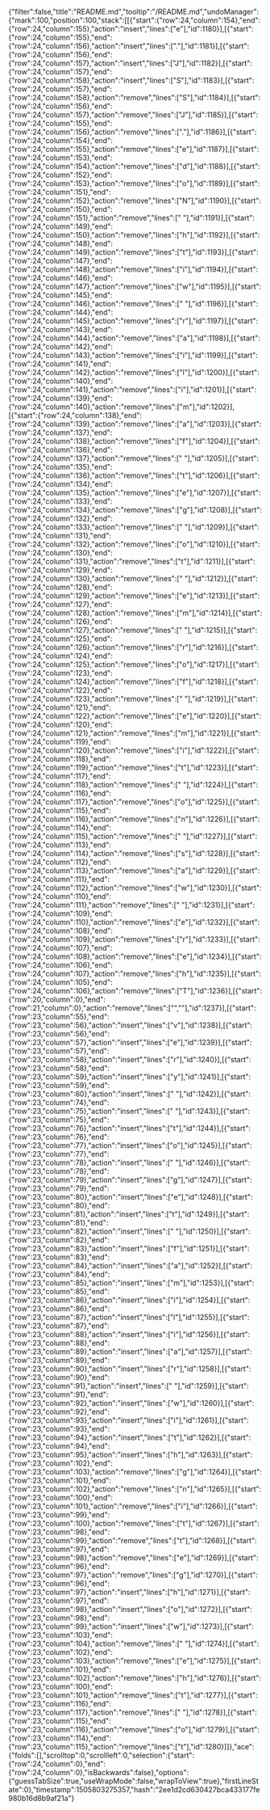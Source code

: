 {"filter":false,"title":"README.md","tooltip":"/README.md","undoManager":{"mark":100,"position":100,"stack":[[{"start":{"row":24,"column":154},"end":{"row":24,"column":155},"action":"insert","lines":["e"],"id":1180}],[{"start":{"row":24,"column":155},"end":{"row":24,"column":156},"action":"insert","lines":["."],"id":1181}],[{"start":{"row":24,"column":156},"end":{"row":24,"column":157},"action":"insert","lines":["J"],"id":1182}],[{"start":{"row":24,"column":157},"end":{"row":24,"column":158},"action":"insert","lines":["S"],"id":1183}],[{"start":{"row":24,"column":157},"end":{"row":24,"column":158},"action":"remove","lines":["S"],"id":1184}],[{"start":{"row":24,"column":156},"end":{"row":24,"column":157},"action":"remove","lines":["J"],"id":1185}],[{"start":{"row":24,"column":155},"end":{"row":24,"column":156},"action":"remove","lines":["."],"id":1186}],[{"start":{"row":24,"column":154},"end":{"row":24,"column":155},"action":"remove","lines":["e"],"id":1187}],[{"start":{"row":24,"column":153},"end":{"row":24,"column":154},"action":"remove","lines":["d"],"id":1188}],[{"start":{"row":24,"column":152},"end":{"row":24,"column":153},"action":"remove","lines":["o"],"id":1189}],[{"start":{"row":24,"column":151},"end":{"row":24,"column":152},"action":"remove","lines":["N"],"id":1190}],[{"start":{"row":24,"column":150},"end":{"row":24,"column":151},"action":"remove","lines":[" "],"id":1191}],[{"start":{"row":24,"column":149},"end":{"row":24,"column":150},"action":"remove","lines":["h"],"id":1192}],[{"start":{"row":24,"column":148},"end":{"row":24,"column":149},"action":"remove","lines":["t"],"id":1193}],[{"start":{"row":24,"column":147},"end":{"row":24,"column":148},"action":"remove","lines":["i"],"id":1194}],[{"start":{"row":24,"column":146},"end":{"row":24,"column":147},"action":"remove","lines":["w"],"id":1195}],[{"start":{"row":24,"column":145},"end":{"row":24,"column":146},"action":"remove","lines":[" "],"id":1196}],[{"start":{"row":24,"column":144},"end":{"row":24,"column":145},"action":"remove","lines":["r"],"id":1197}],[{"start":{"row":24,"column":143},"end":{"row":24,"column":144},"action":"remove","lines":["a"],"id":1198}],[{"start":{"row":24,"column":142},"end":{"row":24,"column":143},"action":"remove","lines":["i"],"id":1199}],[{"start":{"row":24,"column":141},"end":{"row":24,"column":142},"action":"remove","lines":["l"],"id":1200}],[{"start":{"row":24,"column":140},"end":{"row":24,"column":141},"action":"remove","lines":["i"],"id":1201}],[{"start":{"row":24,"column":139},"end":{"row":24,"column":140},"action":"remove","lines":["m"],"id":1202}],[{"start":{"row":24,"column":138},"end":{"row":24,"column":139},"action":"remove","lines":["a"],"id":1203}],[{"start":{"row":24,"column":137},"end":{"row":24,"column":138},"action":"remove","lines":["f"],"id":1204}],[{"start":{"row":24,"column":136},"end":{"row":24,"column":137},"action":"remove","lines":[" "],"id":1205}],[{"start":{"row":24,"column":135},"end":{"row":24,"column":136},"action":"remove","lines":["t"],"id":1206}],[{"start":{"row":24,"column":134},"end":{"row":24,"column":135},"action":"remove","lines":["e"],"id":1207}],[{"start":{"row":24,"column":133},"end":{"row":24,"column":134},"action":"remove","lines":["g"],"id":1208}],[{"start":{"row":24,"column":132},"end":{"row":24,"column":133},"action":"remove","lines":[" "],"id":1209}],[{"start":{"row":24,"column":131},"end":{"row":24,"column":132},"action":"remove","lines":["o"],"id":1210}],[{"start":{"row":24,"column":130},"end":{"row":24,"column":131},"action":"remove","lines":["t"],"id":1211}],[{"start":{"row":24,"column":129},"end":{"row":24,"column":130},"action":"remove","lines":[" "],"id":1212}],[{"start":{"row":24,"column":128},"end":{"row":24,"column":129},"action":"remove","lines":["e"],"id":1213}],[{"start":{"row":24,"column":127},"end":{"row":24,"column":128},"action":"remove","lines":["m"],"id":1214}],[{"start":{"row":24,"column":126},"end":{"row":24,"column":127},"action":"remove","lines":[" "],"id":1215}],[{"start":{"row":24,"column":125},"end":{"row":24,"column":126},"action":"remove","lines":["r"],"id":1216}],[{"start":{"row":24,"column":124},"end":{"row":24,"column":125},"action":"remove","lines":["o"],"id":1217}],[{"start":{"row":24,"column":123},"end":{"row":24,"column":124},"action":"remove","lines":["f"],"id":1218}],[{"start":{"row":24,"column":122},"end":{"row":24,"column":123},"action":"remove","lines":[" "],"id":1219}],[{"start":{"row":24,"column":121},"end":{"row":24,"column":122},"action":"remove","lines":["e"],"id":1220}],[{"start":{"row":24,"column":120},"end":{"row":24,"column":121},"action":"remove","lines":["m"],"id":1221}],[{"start":{"row":24,"column":119},"end":{"row":24,"column":120},"action":"remove","lines":["i"],"id":1222}],[{"start":{"row":24,"column":118},"end":{"row":24,"column":119},"action":"remove","lines":["t"],"id":1223}],[{"start":{"row":24,"column":117},"end":{"row":24,"column":118},"action":"remove","lines":[" "],"id":1224}],[{"start":{"row":24,"column":116},"end":{"row":24,"column":117},"action":"remove","lines":["o"],"id":1225}],[{"start":{"row":24,"column":115},"end":{"row":24,"column":116},"action":"remove","lines":["n"],"id":1226}],[{"start":{"row":24,"column":114},"end":{"row":24,"column":115},"action":"remove","lines":[" "],"id":1227}],[{"start":{"row":24,"column":113},"end":{"row":24,"column":114},"action":"remove","lines":["s"],"id":1228}],[{"start":{"row":24,"column":112},"end":{"row":24,"column":113},"action":"remove","lines":["a"],"id":1229}],[{"start":{"row":24,"column":111},"end":{"row":24,"column":112},"action":"remove","lines":["w"],"id":1230}],[{"start":{"row":24,"column":110},"end":{"row":24,"column":111},"action":"remove","lines":[" "],"id":1231}],[{"start":{"row":24,"column":109},"end":{"row":24,"column":110},"action":"remove","lines":["e"],"id":1232}],[{"start":{"row":24,"column":108},"end":{"row":24,"column":109},"action":"remove","lines":["r"],"id":1233}],[{"start":{"row":24,"column":107},"end":{"row":24,"column":108},"action":"remove","lines":["e"],"id":1234}],[{"start":{"row":24,"column":106},"end":{"row":24,"column":107},"action":"remove","lines":["h"],"id":1235}],[{"start":{"row":24,"column":105},"end":{"row":24,"column":106},"action":"remove","lines":["T"],"id":1236}],[{"start":{"row":20,"column":0},"end":{"row":21,"column":0},"action":"remove","lines":["",""],"id":1237}],[{"start":{"row":23,"column":55},"end":{"row":23,"column":56},"action":"insert","lines":["v"],"id":1238}],[{"start":{"row":23,"column":56},"end":{"row":23,"column":57},"action":"insert","lines":["e"],"id":1239}],[{"start":{"row":23,"column":57},"end":{"row":23,"column":58},"action":"insert","lines":["r"],"id":1240}],[{"start":{"row":23,"column":58},"end":{"row":23,"column":59},"action":"insert","lines":["y"],"id":1241}],[{"start":{"row":23,"column":59},"end":{"row":23,"column":60},"action":"insert","lines":[" "],"id":1242}],[{"start":{"row":23,"column":74},"end":{"row":23,"column":75},"action":"insert","lines":[" "],"id":1243}],[{"start":{"row":23,"column":75},"end":{"row":23,"column":76},"action":"insert","lines":["t"],"id":1244}],[{"start":{"row":23,"column":76},"end":{"row":23,"column":77},"action":"insert","lines":["o"],"id":1245}],[{"start":{"row":23,"column":77},"end":{"row":23,"column":78},"action":"insert","lines":[" "],"id":1246}],[{"start":{"row":23,"column":78},"end":{"row":23,"column":79},"action":"insert","lines":["g"],"id":1247}],[{"start":{"row":23,"column":79},"end":{"row":23,"column":80},"action":"insert","lines":["e"],"id":1248}],[{"start":{"row":23,"column":80},"end":{"row":23,"column":81},"action":"insert","lines":["t"],"id":1249}],[{"start":{"row":23,"column":81},"end":{"row":23,"column":82},"action":"insert","lines":[" "],"id":1250}],[{"start":{"row":23,"column":82},"end":{"row":23,"column":83},"action":"insert","lines":["f"],"id":1251}],[{"start":{"row":23,"column":83},"end":{"row":23,"column":84},"action":"insert","lines":["a"],"id":1252}],[{"start":{"row":23,"column":84},"end":{"row":23,"column":85},"action":"insert","lines":["m"],"id":1253}],[{"start":{"row":23,"column":85},"end":{"row":23,"column":86},"action":"insert","lines":["i"],"id":1254}],[{"start":{"row":23,"column":86},"end":{"row":23,"column":87},"action":"insert","lines":["l"],"id":1255}],[{"start":{"row":23,"column":87},"end":{"row":23,"column":88},"action":"insert","lines":["i"],"id":1256}],[{"start":{"row":23,"column":88},"end":{"row":23,"column":89},"action":"insert","lines":["a"],"id":1257}],[{"start":{"row":23,"column":89},"end":{"row":23,"column":90},"action":"insert","lines":["r"],"id":1258}],[{"start":{"row":23,"column":90},"end":{"row":23,"column":91},"action":"insert","lines":[" "],"id":1259}],[{"start":{"row":23,"column":91},"end":{"row":23,"column":92},"action":"insert","lines":["w"],"id":1260}],[{"start":{"row":23,"column":92},"end":{"row":23,"column":93},"action":"insert","lines":["i"],"id":1261}],[{"start":{"row":23,"column":93},"end":{"row":23,"column":94},"action":"insert","lines":["t"],"id":1262}],[{"start":{"row":23,"column":94},"end":{"row":23,"column":95},"action":"insert","lines":["h"],"id":1263}],[{"start":{"row":23,"column":102},"end":{"row":23,"column":103},"action":"remove","lines":["g"],"id":1264}],[{"start":{"row":23,"column":101},"end":{"row":23,"column":102},"action":"remove","lines":["n"],"id":1265}],[{"start":{"row":23,"column":100},"end":{"row":23,"column":101},"action":"remove","lines":["i"],"id":1266}],[{"start":{"row":23,"column":99},"end":{"row":23,"column":100},"action":"remove","lines":["t"],"id":1267}],[{"start":{"row":23,"column":98},"end":{"row":23,"column":99},"action":"remove","lines":["t"],"id":1268}],[{"start":{"row":23,"column":97},"end":{"row":23,"column":98},"action":"remove","lines":["e"],"id":1269}],[{"start":{"row":23,"column":96},"end":{"row":23,"column":97},"action":"remove","lines":["g"],"id":1270}],[{"start":{"row":23,"column":96},"end":{"row":23,"column":97},"action":"insert","lines":["h"],"id":1271}],[{"start":{"row":23,"column":97},"end":{"row":23,"column":98},"action":"insert","lines":["o"],"id":1272}],[{"start":{"row":23,"column":98},"end":{"row":23,"column":99},"action":"insert","lines":["w"],"id":1273}],[{"start":{"row":23,"column":103},"end":{"row":23,"column":104},"action":"remove","lines":[" "],"id":1274}],[{"start":{"row":23,"column":102},"end":{"row":23,"column":103},"action":"remove","lines":["e"],"id":1275}],[{"start":{"row":23,"column":101},"end":{"row":23,"column":102},"action":"remove","lines":["h"],"id":1276}],[{"start":{"row":23,"column":100},"end":{"row":23,"column":101},"action":"remove","lines":["t"],"id":1277}],[{"start":{"row":23,"column":116},"end":{"row":23,"column":117},"action":"remove","lines":[" "],"id":1278}],[{"start":{"row":23,"column":115},"end":{"row":23,"column":116},"action":"remove","lines":["o"],"id":1279}],[{"start":{"row":23,"column":114},"end":{"row":23,"column":115},"action":"remove","lines":["t"],"id":1280}]]},"ace":{"folds":[],"scrolltop":0,"scrollleft":0,"selection":{"start":{"row":24,"column":0},"end":{"row":24,"column":0},"isBackwards":false},"options":{"guessTabSize":true,"useWrapMode":false,"wrapToView":true},"firstLineState":0},"timestamp":1505803275357,"hash":"2ee1d2cd630427bca433177fe980b16d8b9af21a"}